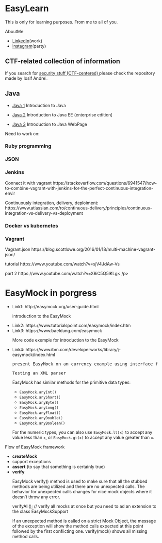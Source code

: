 # EasyLearn
This is only for learning purposes. From me to all of you.
<p>AboutMe
 <ul>
  <li><a href="https://www.linkedin.com/in/tiberiu-cristian-corneanu-2aaa38179/">LinkedIn</a>(work)</li>
  <li><a href="https://www.instagram.com/corneanutiberiu/">Instagram</a>(party)</li>
 </ul>
</p>

<h2>CTF-related collection of information</h2>
 <p>If you search for 
  <a href="https://bitbucket.org/theiosif/learning-resources/src/91d016b31372?at=master"> security stuff (CTF-centered) </a>please check   the repository made by Iosif Andrei.
 </p>

<h2>Java</h2>
 <p>
  <ul>
    <li><p><a href="https://github.com/tiberiucorneanu/java1"> Java 1</a> Introduction to Java</p></li>
    <li><p><a href="https://github.com/tiberiucorneanu/java2"> Java 2</a> Introduction to Java EE (enterprise edition)</p></li>
    <li><p><a href="https://github.com/tiberiucorneanu/java3"> Java 3</a> Introduction to Java WebPage</p></li>
  </ul>
 </p>
<p>Need to work on:</p>
  
  <h3>Ruby programming</h1>
  <h3>JSON</h1>
  <h3>Jenkins</h1>
  <p>Connect it with vagrant https://stackoverflow.com/questions/6941547/how-to-combine-vagrant-with-jenkins-for-the-perfect-continuous-integration-envir</p>
  <p>Continuously integration, delivery, deploiment: https://www.atlassian.com/ro/continuous-delivery/principles/continuous-integration-vs-delivery-vs-deployment</p>
  <h3>Docker vs kubernetes</h1>
  <h3>Vagrant</h1>
  <p>Vagrant.json  https://blog.scottlowe.org/2016/01/18/multi-machine-vagrant-json/</p>
  <p>tutorial https://www.youtube.com/watch?v=sjV4JdAw-Vs</p>
  <p>part 2 https://www.youtube.com/watch?v=X8iC5Q5lKLg< /p>
<h1>EasyMock in porgress</h1>
<ul>
  <li>Link1: http://easymock.org/user-guide.html</li>
      <p>introduction to the EasyMock</p>
  <li>Link2: https://www.tutorialspoint.com/easymock/index.htm</li>
  <li>Link3: https://www.baeldung.com/easymock</li>
      <p>More code exemple for introduction to the EasyMock</p>
 
  <li>Link4: https://www.ibm.com/developerworks/library/j-easymock/index.html </li>
  <pre>present EasyMock on an currency example using interface for ExchangeRate</pre>
  <pre>Testing an XML parser</pre>
  
  <p> EasyMock has similar methods for the primitive data types:</p><ul class="ibm-bullet-list"><li><code>EasyMock.anyInt()</code></li><li><code>EasyMock.anyShort()</code></li><li><code>EasyMock.anyByte()</code></li><li><code>EasyMock.anyLong()</code></li><li><code>EasyMock.anyFloat()</code></li><li><code>EasyMock.anyDouble()</code></li><li><code>EasyMock.anyBoolean()</code></li></ul><p>For the numeric types, you can also use <code>EasyMock.lt(x)</code> to accept any
                value less than <code>x</code>, or <code>EasyMock.gt(x)</code> to accept any value
                greater than <code>x</code>. </p>
   
  
</ul>
<p>Flow of EasyMock framework</p>
<ul>
  <li><b>createMock</b></li>
  <li>support exceptions</li>
  <li><b>assert</b> (to say that something is certainly true)</li>
  <li><b>verify</b></li>
    <p>EasyMock verify() method is used to make sure that all the stubbed methods are being utilized and there are no unexpected calls. The behavior for unexpected calls changes for nice mock objects where it doesn’t throw any error.</p>
    <p>verifyAll(); // verify all mocks at once but you need to ad an extension to the class EasyMockSupport</p>
    <p>If an unexpected method is called on a strict Mock Object, the message of the exception will show the method calls expected at this point followed by the first conflicting one. verify(mock) shows all missing method calls.</p>
</ul>

